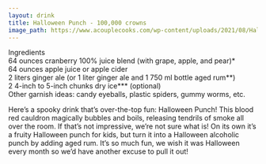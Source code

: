 ```yaml
---
layout: drink
title: Halloween Punch - 100,000 crowns
image_path: https://www.acouplecooks.com/wp-content/uploads/2021/08/Halloween-Punch-005s-368x368.jpg
---
```


Ingredients  
64 ounces cranberry 100% juice blend (with grape, apple, and pear)*  
64 ounces apple juice or apple cider  
2 liters ginger ale (or 1 liter ginger ale and 1 750 ml bottle aged rum**)  
2 4-inch to 5-inch chunks dry ice*** (optional)  
Other garnish ideas: candy eyeballs, plastic spiders, gummy worms, etc.    


Here’s a spooky drink that’s over-the-top fun: Halloween Punch! This blood red cauldron magically bubbles and boils, releasing tendrils of smoke all over the room. If that’s not impressive, we’re not sure what is! On its own it’s a fruity Halloween punch for kids, but turn it into a Halloween alcoholic punch by adding aged rum. It’s so much fun, we wish it was Halloween every month so we’d have another excuse to pull it out!
